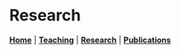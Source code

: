 # Research
**[Home](/)** | **[Teaching](/teach)** | **[Research](/research)** | **[Publications](/publications)**
